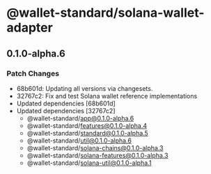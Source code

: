# @wallet-standard/solana-wallet-adapter

## 0.1.0-alpha.6

### Patch Changes

-   68b601d: Updating all versions via changesets.
-   32767c2: Fix and test Solana wallet reference implementations
-   Updated dependencies [68b601d]
-   Updated dependencies [32767c2]
    -   @wallet-standard/app@0.1.0-alpha.6
    -   @wallet-standard/features@0.1.0-alpha.4
    -   @wallet-standard/standard@0.1.0-alpha.5
    -   @wallet-standard/util@0.1.0-alpha.6
    -   @wallet-standard/solana-chains@0.1.0-alpha.3
    -   @wallet-standard/solana-features@0.1.0-alpha.3
    -   @wallet-standard/solana-util@0.1.0-alpha.1
